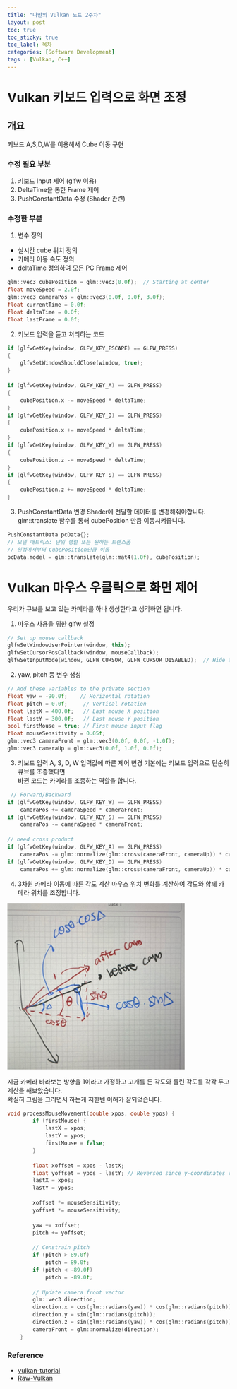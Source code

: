 ```yaml
---
title: "나만의 Vulkan 노트 2주차"
layout: post
toc: true
toc_sticky: true
toc_label: 목차
categories: [Software Development]
tags : [Vulkan, C++]
---
```



# Vulkan 키보드 입력으로 화면 조정
## 개요
키보드 A,S,D,W를 이용해서 Cube 이동 구현

### 수정 필요 부분
1. 키보드 Input 제어 (glfw 이용)
2. DeltaTime을 통한 Frame 제어
3. PushConstantData 수정 (Shader 관련)


### 수정한 부분
1. 변수 정의
- 실시간 cube 위치 정의
- 카메라 이동 속도 정의
- deltaTime 정의하여 모든 PC Frame 제어

```c++
glm::vec3 cubePosition = glm::vec3(0.0f);  // Starting at center
float moveSpeed = 2.0f;    
glm::vec3 cameraPos = glm::vec3(0.0f, 0.0f, 3.0f);
float currentTime = 0.0f; 
float deltaTime = 0.0f;
float lastFrame = 0.0f;
```


2. 키보드 입력을 듣고 처리하는 코드

```c++
if (glfwGetKey(window, GLFW_KEY_ESCAPE) == GLFW_PRESS)
{
    glfwSetWindowShouldClose(window, true);
}

if (glfwGetKey(window, GLFW_KEY_A) == GLFW_PRESS)
{
    cubePosition.x -= moveSpeed * deltaTime;
}
if (glfwGetKey(window, GLFW_KEY_D) == GLFW_PRESS)
{
    cubePosition.x += moveSpeed * deltaTime;
}
if (glfwGetKey(window, GLFW_KEY_W) == GLFW_PRESS)
{
    cubePosition.z -= moveSpeed * deltaTime;
}
if (glfwGetKey(window, GLFW_KEY_S) == GLFW_PRESS)
{
    cubePosition.z += moveSpeed * deltaTime;
}
```

3. PushConstantData 변경
Shader에 전달할 데이터를 변경해줘야합니다.  
glm::translate 함수를 통해 cubePosition 만큼 이동시켜줍니다.
```c++
PushConstantData pcData{};
// 모델 매트릭스: 단위 행렬 또는 원하는 트랜스폼
// 원점에서부터 CubePosition만큼 이동
pcData.model = glm::translate(glm::mat4(1.0f), cubePosition);

```



# Vulkan 마우스 우클릭으로 화면 제어
우리가 큐브를 보고 있는 카메라를 하나 생성한다고 생각하면 됩니다.

1. 마우스 사용을 위한 glfw 설정
```c++
// Set up mouse callback
glfwSetWindowUserPointer(window, this);
glfwSetCursorPosCallback(window, mouseCallback);
glfwSetInputMode(window, GLFW_CURSOR, GLFW_CURSOR_DISABLED);  // Hide and capture cursor
```

2. yaw, pitch 등 변수 생성
```c++
// Add these variables to the private section
float yaw = -90.0f;    // Horizontal rotation
float pitch = 0.0f;     // Vertical rotation
float lastX = 400.0f;   // Last mouse X position
float lastY = 300.0f;   // Last mouse Y position
bool firstMouse = true; // First mouse input flag
float mouseSensitivity = 0.05f;
glm::vec3 cameraFront = glm::vec3(0.0f, 0.0f, -1.0f);
glm::vec3 cameraUp = glm::vec3(0.0f, 1.0f, 0.0f);
```

3. 키보드 입력 A, S, D, W 입력값에 따른 제어 변경
기본에는 키보드 입력으로 단순히 큐브를 조종했다면  
바뀐 코드는 카메라를 조종하는 역할을 합니다.

```c++
 // Forward/Backward
if (glfwGetKey(window, GLFW_KEY_W) == GLFW_PRESS)
    cameraPos += cameraSpeed * cameraFront;
if (glfwGetKey(window, GLFW_KEY_S) == GLFW_PRESS)
    cameraPos -= cameraSpeed * cameraFront;
    
// need cross product
if (glfwGetKey(window, GLFW_KEY_A) == GLFW_PRESS)
    cameraPos -= glm::normalize(glm::cross(cameraFront, cameraUp)) * cameraSpeed;
if (glfwGetKey(window, GLFW_KEY_D) == GLFW_PRESS)
    cameraPos += glm::normalize(glm::cross(cameraFront, cameraUp)) * cameraSpeed;

```
4. 3차원 카메라 이동에 따른 각도 계산
마우스 위치 변화를 계산하여 각도와 함께 카메라 위치를 조정합니다.

![3D 마우스 프로세스 설명](/assets/images/Vulkan3DProcessMouse.png)

지금 카메라 바라보는 방향을 1이라고 가정하고 고개를 든 각도와 돌린 각도를 각각 두고 계산을 해보았습니다.  
확실히 그림을 그리면서 하는게 저한텐 이해가 잘되었습니다.   

```c++
void processMouseMovement(double xpos, double ypos) {
        if (firstMouse) {
            lastX = xpos;
            lastY = ypos;
            firstMouse = false;
        }

        float xoffset = xpos - lastX;
        float yoffset = ypos - lastY; // Reversed since y-coordinates range from bottom to top
        lastX = xpos;
        lastY = ypos;

        xoffset *= mouseSensitivity;
        yoffset *= mouseSensitivity;

        yaw += xoffset;
        pitch += yoffset;

        // Constrain pitch
        if (pitch > 89.0f)
            pitch = 89.0f;
        if (pitch < -89.0f)
            pitch = -89.0f;

        // Update camera front vector
        glm::vec3 direction;
        direction.x = cos(glm::radians(yaw)) * cos(glm::radians(pitch));
        direction.y = sin(glm::radians(pitch));
        direction.z = sin(glm::radians(yaw)) * cos(glm::radians(pitch));
        cameraFront = glm::normalize(direction);
    }

```




### Reference
- [vulkan-tutorial](https://vulkan-tutorial.com/)
- [Raw-Vulkan](https://alain.xyz/blog/raw-vulkan)

